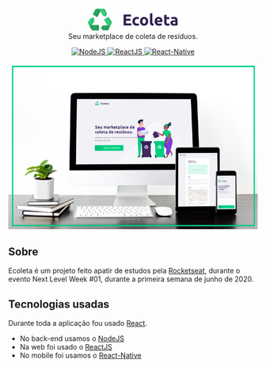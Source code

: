 
<p align="center">
  <img src="https://github.com/RBalconi/ecoleta/blob/master/mobile/src/assets/logo.png" alt="Ecoleta Logo" /> 
  <br/> Seu marketplace de coleta de resíduos.
</p>
<p align="center">
  <a href="https://nodejs.org/en/">
    <img src="https://img.shields.io/static/v1?label=Node&message=JS&color=blue?style=plastic&logo=Node.js" alt="NodeJS" />
  </a>
  <a href="https://reactjs.org/">
    <img src="https://img.shields.io/static/v1?label=React&message=JS&color=blue?style=plastic&logo=React" alt="ReactJS" />
  </a>
  <a href="https://reactnative.dev/">
    <img src="https://img.shields.io/static/v1?label=React&message=Native&color=blue?style=plastic&logo=React" alt="React-Native" />
  </a>
</p>
<p align="center">
<img src="https://github.com/RBalconi/ecoleta/blob/master/devices-ecoleta.png" alt="Aparelho exibindo o app/website"/>
</p>


## Sobre
Ecoleta é um projeto feito apatir de estudos pela [Rocketseat](https://rocketseat.com.br/), durante o evento Next Level Week #01, durante a primeira semana de junho de 2020.

## Tecnologias usadas
Durante toda a aplicação fou usado [React](https://github.com/facebook/react).
* No back-end usamos o [NodeJS](https://nodejs.org/en/)
* Na web foi usado o [ReactJS](https://reactjs.org/)
* No mobile foi usamos o [React-Native](https://reactnative.dev/)

